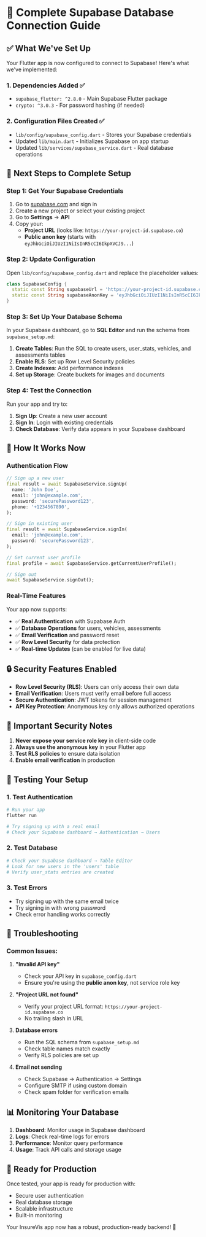 # 🚀 Complete Supabase Database Connection Guide

## ✅ What We've Set Up

Your Flutter app is now configured to connect to Supabase! Here's what we've implemented:

### 1. Dependencies Added ✅
- `supabase_flutter: ^2.8.0` - Main Supabase Flutter package
- `crypto: ^3.0.3` - For password hashing (if needed)

### 2. Configuration Files Created ✅
- `lib/config/supabase_config.dart` - Stores your Supabase credentials
- Updated `lib/main.dart` - Initializes Supabase on app startup
- Updated `lib/services/supabase_service.dart` - Real database operations

## 🔧 Next Steps to Complete Setup

### Step 1: Get Your Supabase Credentials
1. Go to [supabase.com](https://supabase.com) and sign in
2. Create a new project or select your existing project
3. Go to **Settings** → **API**
4. Copy your:
   - **Project URL** (looks like: `https://your-project-id.supabase.co`)
   - **Public anon key** (starts with `eyJhbGciOiJIUzI1NiIsInR5cCI6IkpXVCJ9...`)

### Step 2: Update Configuration
Open `lib/config/supabase_config.dart` and replace the placeholder values:

```dart
class SupabaseConfig {
  static const String supabaseUrl = 'https://your-project-id.supabase.co';
  static const String supabaseAnonKey = 'eyJhbGciOiJIUzI1NiIsInR5cCI6IkpXVCJ9...';
}
```

### Step 3: Set Up Your Database Schema
In your Supabase dashboard, go to **SQL Editor** and run the schema from `supabase_setup.md`:

1. **Create Tables**: Run the SQL to create users, user_stats, vehicles, and assessments tables
2. **Enable RLS**: Set up Row Level Security policies
3. **Create Indexes**: Add performance indexes
4. **Set up Storage**: Create buckets for images and documents

### Step 4: Test the Connection
Run your app and try to:
1. **Sign Up**: Create a new user account
2. **Sign In**: Login with existing credentials
3. **Check Database**: Verify data appears in your Supabase dashboard

## 📱 How It Works Now

### Authentication Flow
```dart
// Sign up a new user
final result = await SupabaseService.signUp(
  name: 'John Doe',
  email: 'john@example.com',
  password: 'securePassword123',
  phone: '+1234567890',
);

// Sign in existing user
final result = await SupabaseService.signIn(
  email: 'john@example.com',
  password: 'securePassword123',
);

// Get current user profile
final profile = await SupabaseService.getCurrentUserProfile();

// Sign out
await SupabaseService.signOut();
```

### Real-Time Features
Your app now supports:
- ✅ **Real Authentication** with Supabase Auth
- ✅ **Database Operations** for users, vehicles, assessments
- ✅ **Email Verification** and password reset
- ✅ **Row Level Security** for data protection
- ✅ **Real-time Updates** (can be enabled for live data)

## 🔒 Security Features Enabled

- **Row Level Security (RLS)**: Users can only access their own data
- **Email Verification**: Users must verify email before full access
- **Secure Authentication**: JWT tokens for session management
- **API Key Protection**: Anonymous key only allows authorized operations

## 🚨 Important Security Notes

1. **Never expose your service role key** in client-side code
2. **Always use the anonymous key** in your Flutter app
3. **Test RLS policies** to ensure data isolation
4. **Enable email verification** in production

## 🧪 Testing Your Setup

### 1. Test Authentication
```bash
# Run your app
flutter run

# Try signing up with a real email
# Check your Supabase dashboard → Authentication → Users
```

### 2. Test Database
```bash
# Check your Supabase dashboard → Table Editor
# Look for new users in the 'users' table
# Verify user_stats entries are created
```

### 3. Test Errors
- Try signing up with the same email twice
- Try signing in with wrong password
- Check error handling works correctly

## 🔧 Troubleshooting

### Common Issues:

1. **"Invalid API key"**
   - Check your API key in `supabase_config.dart`
   - Ensure you're using the **public anon key**, not service role key

2. **"Project URL not found"**
   - Verify your project URL format: `https://your-project-id.supabase.co`
   - No trailing slash in URL

3. **Database errors**
   - Run the SQL schema from `supabase_setup.md`
   - Check table names match exactly
   - Verify RLS policies are set up

4. **Email not sending**
   - Check Supabase → Authentication → Settings
   - Configure SMTP if using custom domain
   - Check spam folder for verification emails

## 📊 Monitoring Your Database

1. **Dashboard**: Monitor usage in Supabase dashboard
2. **Logs**: Check real-time logs for errors
3. **Performance**: Monitor query performance
4. **Usage**: Track API calls and storage usage

## 🚀 Ready for Production

Once tested, your app is ready for production with:
- Secure user authentication
- Real database storage
- Scalable infrastructure
- Built-in monitoring

Your InsureVis app now has a robust, production-ready backend! 🎉
